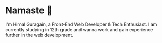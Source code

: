# Namaste :pray:

I'm Himal Guragain, a Front-End Web Developer & Tech Enthusiast. I am currently studying in 12th grade and wanna work and gain experience further in the web development.

